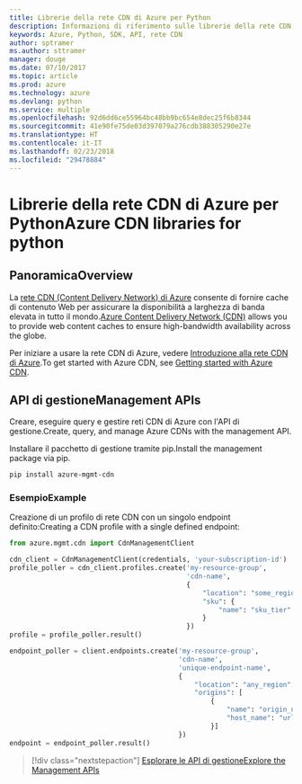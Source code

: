 ```yaml
---
title: Librerie della rete CDN di Azure per Python
description: Informazioni di riferimento sulle librerie della rete CDN di Azure per Python
keywords: Azure, Python, SDK, API, rete CDN
author: sptramer
ms.author: sttramer
manager: douge
ms.date: 07/10/2017
ms.topic: article
ms.prod: azure
ms.technology: azure
ms.devlang: python
ms.service: multiple
ms.openlocfilehash: 92d6dd6ce55964bc48bb9bc654e8dec25f6b8344
ms.sourcegitcommit: 41e90fe75de03d397079a276cdb388305290e27e
ms.translationtype: HT
ms.contentlocale: it-IT
ms.lasthandoff: 02/23/2018
ms.locfileid: "29478884"
---
```

# <a name="azure-cdn-libraries-for-python"></a><span data-ttu-id="2705b-104">Librerie della rete CDN di Azure per Python</span><span class="sxs-lookup"><span data-stu-id="2705b-104">Azure CDN libraries for python</span></span>

## <a name="overview"></a><span data-ttu-id="2705b-105">Panoramica</span><span class="sxs-lookup"><span data-stu-id="2705b-105">Overview</span></span>

<span data-ttu-id="2705b-106">La [rete CDN (Content Delivery Network) di Azure](https://docs.microsoft.com/en-us/azure/cdn/cdn-overview) consente di fornire cache di contenuto Web per assicurare la disponibilità a larghezza di banda elevata in tutto il mondo.</span><span class="sxs-lookup"><span data-stu-id="2705b-106">[Azure Content Delivery Network (CDN)](https://docs.microsoft.com/en-us/azure/cdn/cdn-overview) allows you to provide web content caches to ensure high-bandwidth availability across the globe.</span></span>

<span data-ttu-id="2705b-107">Per iniziare a usare la rete CDN di Azure, vedere [Introduzione alla rete CDN di Azure](https://docs.microsoft.com/en-us/azure/cdn/cdn-create-new-endpoint).</span><span class="sxs-lookup"><span data-stu-id="2705b-107">To get started with Azure CDN, see [Getting started with Azure CDN](https://docs.microsoft.com/en-us/azure/cdn/cdn-create-new-endpoint).</span></span>

## <a name="management-apis"></a><span data-ttu-id="2705b-108">API di gestione</span><span class="sxs-lookup"><span data-stu-id="2705b-108">Management APIs</span></span>

<span data-ttu-id="2705b-109">Creare, eseguire query e gestire reti CDN di Azure con l'API di gestione.</span><span class="sxs-lookup"><span data-stu-id="2705b-109">Create, query, and manage Azure CDNs with the management API.</span></span>

<span data-ttu-id="2705b-110">Installare il pacchetto di gestione tramite pip.</span><span class="sxs-lookup"><span data-stu-id="2705b-110">Install the management package via pip.</span></span>

```bash
pip install azure-mgmt-cdn
```

### <a name="example"></a><span data-ttu-id="2705b-111">Esempio</span><span class="sxs-lookup"><span data-stu-id="2705b-111">Example</span></span>

<span data-ttu-id="2705b-112">Creazione di un profilo di rete CDN con un singolo endpoint definito:</span><span class="sxs-lookup"><span data-stu-id="2705b-112">Creating a CDN profile with a single defined endpoint:</span></span>

```python
from azure.mgmt.cdn import CdnManagementClient

cdn_client = CdnManagementClient(credentials, 'your-subscription-id')
profile_poller = cdn_client.profiles.create('my-resource-group',
                                            'cdn-name',
                                            {
                                                "location": "some_region", 
                                                "sku": {
                                                    "name": "sku_tier"
                                                } 
                                            })
profile = profile_poller.result()

endpoint_poller = client.endpoints.create('my-resource-group',
                                          'cdn-name',
                                          'unique-endpoint-name', 
                                          { 
                                              "location": "any_region", 
                                              "origins": [
                                                  {
                                                      "name": "origin_name", 
                                                      "host_name": "url"
                                                  }]
                                          })
endpoint = endpoint_poller.result()
```

> [!div class="nextstepaction"]
> [<span data-ttu-id="2705b-113">Esplorare le API di gestione</span><span class="sxs-lookup"><span data-stu-id="2705b-113">Explore the Management APIs</span></span>](/python/api/overview/azure/cdn/management)
